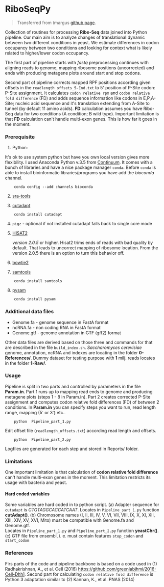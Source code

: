 # RiboSeqPy

> Transferred from tmargus [github page](https://github.com/tmargus/RiboSeqPy).  

Collection of routines for processing **Ribo-Seq** data joined into Python pipeline. Our main aim is to analyze changes of translational dynamic between two different conditions in yeast. We estimate differences in codon occupancy between two conditions and looking for context what is likely related to higher/lower codon occupancy.

The first part of pipeline  starts with _fastq_ preprocessing continues with aligning reads to genome, mapping ribosome positions (uncorrected) and ends with producing metagene plots around start and stop codons. 

Second part of pipeline corrects mapped RPF positions according given offsets in the `readlength_offsets_5-End.txt` to 5' position of P-Site codon: P-Site assignment. It calculates `codon relative rpm` and `codon relative fold difference` (FD) and adds sequence information like codons in E,P,A-Site; nucleic acid sequence and it's translation extending from A-Site to tunnel (by default 11 amino acids). __FD__ calculation assumes you have Ribo-Seq data for two conditions (A condition; B wild type). Important limitation is that __FD__ calculation can't handle multi-exon genes. This is how far it goes in the moment. 


### Prerequisite
1) Python:

  It's ok to use system python but have you own local version gives more flexibility. I used Anaconda Python v.3.5 from [Continuum](https://www.continuum.io/downloads). It comes with a bunch of libraries and have a nice  package manager `conda`. Before `conda` is able to install bioinformatic libraries/programs you have add the _bioconda_ channel.
  
``` 
    conda config --add channels bioconda
```
2) [sra-tools](https://github.com/ncbi/sra-tools/wiki/Downloads) 
          
3) [cutadapt](https://cutadapt.readthedocs.io/en/stable/)

```
    conda install cutadapt
```

4) `pigz` - optional if not installed cutadapt falls back to single core mode

5) [HISAT2](ftp://ftp.ccb.jhu.edu/pub/infphilo/hisat2/downloads)

   _version 2.0.5_ or higher.
   Hisat2 trims ends of reads with bad quality by default. That leads to uncorrect mapping of ribosome location. From the version 2.0.5 there is an option to turn this behavior off.
   
6) [bowtie2](http://bowtie-bio.sourceforge.net/bowtie2/index.shtml)

7) [samtools](https://github.com/samtools/samtools/) 

```
    conda install samtools
```
  
8) [pysam](https://github.com/pysam-developers/pysam)

```
    conda install pysam
```

### Additional data files

  * Genome.fa  - genome sequence in FastA format
  * ncRNA.fa   - non coding RNA in FastA format
  * Genome.gtf - genome annotation in GTF (gff2) format

Other data files are derived based on those three and commands for that are described in the file  `build_index.sh`.
_Saccharomyces cerevisiae_ genome, annotation, ncRNA and indexes are locating in the folder **0-References/**.
Dummy dataset for testing purpose with __1__ milj. reads locates in the folder **1-Raw/**.


### Usage
Pipeline is split in two parts and controlled by parameters in the file **Param.in**. Part 1 runs up to mapping read ends to genome and producing metagene plots (steps 1 -  8 in Param.in). Part 2 creates corrected P-Site assignment and computes codon relative fold differences (FD) of between 2 conditions. In  **Param.in** you can specify steps you want to run, read length range, mapping (5' or 3') etc.. 

```
    python  Pipeline_part_1.py
```

Edit offset file (`readlength_offsets.txt`) according read length and offsets.

```
    python  Pipeline_part_2.py
```

Logfiles are generated for each step and stored in Reports/ folder.

### Limitations
One important limitation is that calculation of __codon relative fold difference__  can't handle multi-exon genes in the moment. This limitation restricts its usage with bacteria and yeast.

#### Hard coded variables
Some variables are hard coded in to python script. 
(a) Adapter sequence for `cutadapt`  is _CTGTAGGCACCATCAAT_. Locates in `Pipeline_part_1.py` function **cutAdapt()**.
(b) Chromosome names (I, II, III, IV, V, VI, VII, VIII, IX, X, XI, XII, XIII, XIV, XV, XVI, Mito) must be compatible with Genome.fa and Genome.gtf.    
Locates in `Pipeline_part_1.py` and `Pipeline_part_2.py` function **yeastChr()**.
(c) GTF file from ensembl, i. e. must contain features `stop_codon` and `start_codon`  

### References
Firs parts of the code and pipeline backbone is based on a code used in  (1) Radhakrishnan, A., et al. Cell (2016)
https://github.com/greenlabjhmi/2016-Cell-Dhh1. Second part for calculating `codon relative fold difference` is Python 3 adaptation similar to (2) Kannan, K., et al. PNAS (2014)  

